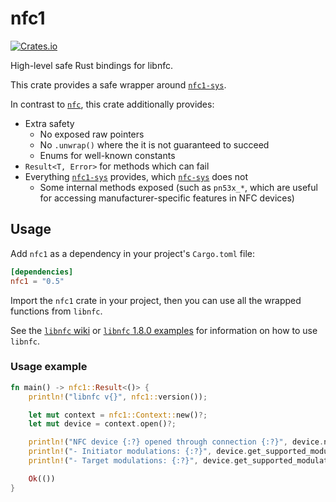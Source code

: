 # nfc1
[![Crates.io](https://img.shields.io/crates/v/nfc1)](https://crates.io/crates/nfc1)

High-level safe Rust bindings for libnfc.

This crate provides a safe wrapper around [`nfc1-sys`](https://github.com/alexrsagen/rs-nfc1-sys).

In contrast to [`nfc`](https://github.com/dsgriffin/nfc), this crate additionally provides:
- Extra safety
	- No exposed raw pointers
	- No `.unwrap()` where the it is not guaranteed to succeed
	- Enums for well-known constants
- `Result<T, Error>` for methods which can fail
- Everything  [`nfc1-sys`](https://github.com/alexrsagen/rs-nfc1-sys) provides, which [`nfc-sys`](https://github.com/dsgriffin/nfc-sys) does not
	- Some internal methods exposed (such as `pn53x_*`, which are useful for accessing manufacturer-specific features in NFC devices)

## Usage
Add `nfc1` as a dependency in your project's `Cargo.toml` file:
```toml
[dependencies]
nfc1 = "0.5"
```

Import the `nfc1` crate in your project, then you can use all the wrapped functions from `libnfc`.

See the [`libnfc` wiki](https://github.com/nfc-tools/libnfc/wiki) or [`libnfc` 1.8.0 examples](https://github.com/nfc-tools/libnfc/tree/libnfc-1.8.0/examples) for information on how to use `libnfc`.

### Usage example
```rust
fn main() -> nfc1::Result<()> {
	println!("libnfc v{}", nfc1::version());

	let mut context = nfc1::Context::new()?;
	let mut device = context.open()?;

	println!("NFC device {:?} opened through connection {:?}", device.name(), device.connstring());
	println!("- Initiator modulations: {:?}", device.get_supported_modulation(nfc1::Mode::Initiator)?);
	println!("- Target modulations: {:?}", device.get_supported_modulation(nfc1::Mode::Target)?);

	Ok(())
}
```
